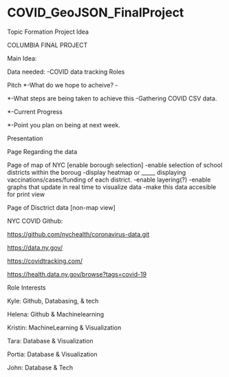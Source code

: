 # COVID_GeoJSON_FinalProject


Topic Formation Project Idea

COLUMBIA FINAL PROJECT

Main Idea:

Data needed: -COVID data tracking Roles

Pitch *-What do we hope to acheive? -

*-What steps are being taken to achieve this -Gathering COVID CSV data.

*-Current Progress

*-Point you plan on being at next week.

Presentation

Page Regarding the data

Page of map of NYC [enable borough selection] -enable selection of school districts within the boroug -display heatmap or _____ displaying vaccinations/cases/funding of each district. -enable layering(?) -enable graphs that update in real time to visualize data -make this data accesible for print view

Page of Disctrict data [non-map view]

NYC COVID Github:

https://github.com/nychealth/coronavirus-data.git

https://data.ny.gov/

https://covidtracking.com/

https://health.data.ny.gov/browse?tags=covid-19

Role Interests

Kyle: Github, Databasing, & tech

Helena: Github & Machinelearning

Kristin: MachineLearning & Visualization

Tara: Database & Visualization

Portia: Database & Visualization

John: Database & Tech
